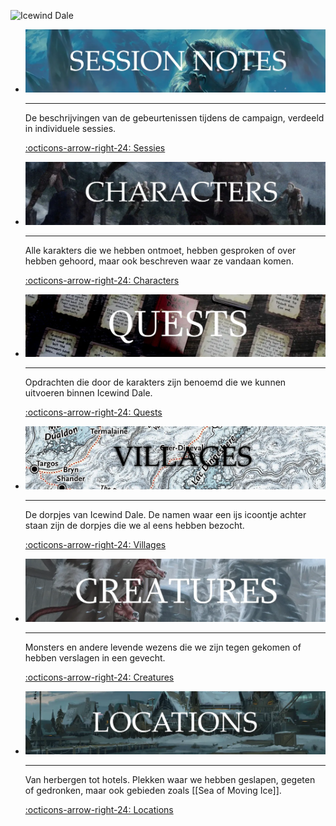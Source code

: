 
![Icewind Dale](icewind_dale.png)

<div class="grid cards" markdown>

-   ![Session notes](session_notes.png)

    ---

    De beschrijvingen van de gebeurtenissen tijdens de campaign, verdeeld in individuele sessies.

    [:octicons-arrow-right-24: Sessies](dnd-icewind-dale/Sessions)

-   ![Characters](characters.png)

    ---

    Alle karakters die we hebben ontmoet, hebben gesproken of over hebben gehoord, maar ook beschreven waar ze vandaan komen.

    [:octicons-arrow-right-24: Characters](dnd-icewind-dale/Characters)

-   ![Quests](quests.png)

    ---

    Opdrachten die door de karakters zijn benoemd die we kunnen uitvoeren binnen Icewind Dale.

    [:octicons-arrow-right-24: Quests](dnd-icewind-dale/Quests)

-   ![Villages](villages.png)

    ---

    De dorpjes van Icewind Dale. De namen waar een ijs icoontje achter staan zijn de dorpjes die we al eens hebben bezocht.

    [:octicons-arrow-right-24: Villages](dnd-icewind-dale/Villages)

-   ![Creatures](creatures.png)

    ---

    Monsters en andere levende wezens die we zijn tegen gekomen of hebben verslagen in een gevecht.

    [:octicons-arrow-right-24: Creatures](dnd-icewind-dale/Creatures)

-   ![Locations](locations.png)

    ---

    Van herbergen tot hotels. Plekken waar we hebben geslapen, gegeten of gedronken, maar ook gebieden zoals [[Sea of Moving Ice]].

    [:octicons-arrow-right-24: Locations](dnd-icewind-dale/Locations)

</div>

